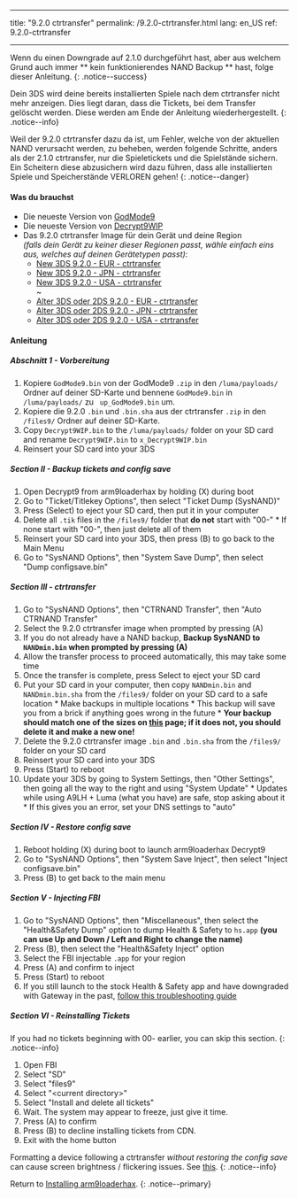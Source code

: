* * *

title: "9.2.0 ctrtransfer" permalink: /9.2.0-ctrtransfer.html lang: en_US ref: 9.2.0-ctrtransfer

* * *

Wenn du einen Downgrade auf 2.1.0 durchgeführt hast, aber aus welchem Grund auch immer ** kein funktionierendes NAND Backup ** hast, folge dieser Anleitung. {: .notice--success}

Dein 3DS wird deine bereits installierten Spiele nach dem ctrtransfer nicht mehr anzeigen. Dies liegt daran, dass die Tickets, bei dem Transfer gelöscht werden. Diese werden am Ende der Anleitung wiederhergestellt. {: .notice--info}

Weil der 9.2.0 ctrtransfer dazu da ist, um Fehler, welche von der aktuellen NAND verursacht werden, zu beheben, werden folgende Schritte, anders als der 2.1.0 ctrtransfer, nur die Spieletickets und die Spielstände sichern. Ein Scheitern diese abzusichern wird dazu führen, dass alle installierten Spiele und Speicherstände VERLOREN gehen! {: .notice--danger}

#### Was du brauchst

* Die neueste Version von [GodMode9](https://github.com/d0k3/GodMode9/releases/)
* Die neueste Version von [Decrypt9WIP](https://github.com/d0k3/Decrypt9WIP/releases/latest)
* Das 9.2.0 ctrtransfer Image für dein Gerät und deine Region  
    *(falls dein Gerät zu keiner dieser Regionen passt, wähle einfach eins aus, welches auf deinen Gerätetypen passt)*: 
    * [New 3DS 9.2.0 - EUR - ctrtransfer](magnet:?xt=urn:btih:fed7bfeec0e52b42a77467cfb6ffd3e9dd2d5a70&dn=9.2.0-20E%5Fctrtransfer%5Fn3ds.zip&tr=udp%3A%2F%2Ftracker.coppersurfer.tk%3A6969%2Fannounce&tr=udp%3A%2F%2Ftracker.opentrackr.org%3A1337%2Fannounce&tr=http%3A%2F%2Ftracker.opentrackr.org%3A1337%2Fannounce&tr=udp%3A%2F%2Fzer0day.ch%3A1337%2Fannounce&tr=udp%3A%2F%2Ftracker.leechers-paradise.org%3A6969%2Fannounce&tr=http%3A%2F%2Fexplodie.org%3A6969%2Fannounce&tr=udp%3A%2F%2Fexplodie.org%3A6969%2Fannounce&tr=udp%3A%2F%2F9.rarbg.com%3A2710%2Fannounce&tr=udp%3A%2F%2Fp4p.arenabg.com%3A1337%2Fannounce&tr=http%3A%2F%2Fp4p.arenabg.com%3A1337%2Fannounce&tr=udp%3A%2F%2Ftracker.aletorrenty.pl%3A2710%2Fannounce&tr=http%3A%2F%2Ftracker.aletorrenty.pl%3A2710%2Fannounce&tr=http%3A%2F%2Ftracker1.wasabii.com.tw%3A6969%2Fannounce&tr=http%3A%2F%2Ftracker.baravik.org%3A6970%2Fannounce&tr=http%3A%2F%2Ftracker.tfile.me%2Fannounce&tr=udp%3A%2F%2Ftorrent.gresille.org%3A80%2Fannounce&tr=http%3A%2F%2Ftorrent.gresille.org%2Fannounce&tr=udp%3A%2F%2Ftracker.yoshi210.com%3A6969%2Fannounce&tr=udp%3A%2F%2Ftracker.tiny-vps.com%3A6969%2Fannounce&tr=udp%3A%2F%2Ftracker.filetracker.pl%3A8089%2Fannounce) 
    * [New 3DS 9.2.0 - JPN - ctrtransfer](magnet:?xt=urn:btih:b22d67fd02b3b0e30ac991e451db0f2d32e7beca&dn=9.2.0-20J%5Fctrtransfer%5Fn3ds.zip&tr=udp%3A%2F%2Ftracker.coppersurfer.tk%3A6969%2Fannounce&tr=udp%3A%2F%2Ftracker.opentrackr.org%3A1337%2Fannounce&tr=http%3A%2F%2Ftracker.opentrackr.org%3A1337%2Fannounce&tr=udp%3A%2F%2Fzer0day.ch%3A1337%2Fannounce&tr=udp%3A%2F%2Ftracker.leechers-paradise.org%3A6969%2Fannounce&tr=http%3A%2F%2Fexplodie.org%3A6969%2Fannounce&tr=udp%3A%2F%2Fexplodie.org%3A6969%2Fannounce&tr=udp%3A%2F%2F9.rarbg.com%3A2710%2Fannounce&tr=udp%3A%2F%2Fp4p.arenabg.com%3A1337%2Fannounce&tr=http%3A%2F%2Fp4p.arenabg.com%3A1337%2Fannounce&tr=udp%3A%2F%2Ftracker.aletorrenty.pl%3A2710%2Fannounce&tr=http%3A%2F%2Ftracker.aletorrenty.pl%3A2710%2Fannounce&tr=http%3A%2F%2Ftracker1.wasabii.com.tw%3A6969%2Fannounce&tr=http%3A%2F%2Ftracker.baravik.org%3A6970%2Fannounce&tr=http%3A%2F%2Ftracker.tfile.me%2Fannounce&tr=udp%3A%2F%2Ftorrent.gresille.org%3A80%2Fannounce&tr=http%3A%2F%2Ftorrent.gresille.org%2Fannounce&tr=udp%3A%2F%2Ftracker.yoshi210.com%3A6969%2Fannounce&tr=udp%3A%2F%2Ftracker.tiny-vps.com%3A6969%2Fannounce&tr=udp%3A%2F%2Ftracker.filetracker.pl%3A8089%2Fannounce) 
    * [New 3DS 9.2.0 - USA - ctrtransfer](magnet:?xt=urn:btih:985d47442dc470d1b9f908256bed041c63885f60&dn=9.2.0-20U%5Fctrtransfer%5Fn3ds.zip&tr=udp%3A%2F%2Ftracker.coppersurfer.tk%3A6969%2Fannounce&tr=udp%3A%2F%2Ftracker.opentrackr.org%3A1337%2Fannounce&tr=http%3A%2F%2Ftracker.opentrackr.org%3A1337%2Fannounce&tr=udp%3A%2F%2Fzer0day.ch%3A1337%2Fannounce&tr=udp%3A%2F%2Ftracker.leechers-paradise.org%3A6969%2Fannounce&tr=http%3A%2F%2Fexplodie.org%3A6969%2Fannounce&tr=udp%3A%2F%2Fexplodie.org%3A6969%2Fannounce&tr=udp%3A%2F%2F9.rarbg.com%3A2710%2Fannounce&tr=udp%3A%2F%2Fp4p.arenabg.com%3A1337%2Fannounce&tr=http%3A%2F%2Fp4p.arenabg.com%3A1337%2Fannounce&tr=udp%3A%2F%2Ftracker.aletorrenty.pl%3A2710%2Fannounce&tr=http%3A%2F%2Ftracker.aletorrenty.pl%3A2710%2Fannounce&tr=http%3A%2F%2Ftracker1.wasabii.com.tw%3A6969%2Fannounce&tr=http%3A%2F%2Ftracker.baravik.org%3A6970%2Fannounce&tr=http%3A%2F%2Ftracker.tfile.me%2Fannounce&tr=udp%3A%2F%2Ftorrent.gresille.org%3A80%2Fannounce&tr=http%3A%2F%2Ftorrent.gresille.org%2Fannounce&tr=udp%3A%2F%2Ftracker.yoshi210.com%3A6969%2Fannounce&tr=udp%3A%2F%2Ftracker.tiny-vps.com%3A6969%2Fannounce&tr=udp%3A%2F%2Ftracker.filetracker.pl%3A8089%2Fannounce)  
        ~
    * [Alter 3DS oder 2DS 9.2.0 - EUR - ctrtransfer](magnet:?xt=urn:btih:8d6142313971b08f92257e7fb1c1d5689e34ed78&dn=9.2.0-20E%5Fctrtransfer%5Fo3ds.zip&tr=udp%3A%2F%2Ftracker.coppersurfer.tk%3A6969%2Fannounce&tr=udp%3A%2F%2Ftracker.opentrackr.org%3A1337%2Fannounce&tr=http%3A%2F%2Ftracker.opentrackr.org%3A1337%2Fannounce&tr=udp%3A%2F%2Fzer0day.ch%3A1337%2Fannounce&tr=udp%3A%2F%2Ftracker.leechers-paradise.org%3A6969%2Fannounce&tr=http%3A%2F%2Fexplodie.org%3A6969%2Fannounce&tr=udp%3A%2F%2Fexplodie.org%3A6969%2Fannounce&tr=udp%3A%2F%2F9.rarbg.com%3A2710%2Fannounce&tr=udp%3A%2F%2Fp4p.arenabg.com%3A1337%2Fannounce&tr=http%3A%2F%2Fp4p.arenabg.com%3A1337%2Fannounce&tr=udp%3A%2F%2Ftracker.aletorrenty.pl%3A2710%2Fannounce&tr=http%3A%2F%2Ftracker.aletorrenty.pl%3A2710%2Fannounce&tr=http%3A%2F%2Ftracker1.wasabii.com.tw%3A6969%2Fannounce&tr=http%3A%2F%2Ftracker.baravik.org%3A6970%2Fannounce&tr=http%3A%2F%2Ftracker.tfile.me%2Fannounce&tr=udp%3A%2F%2Ftorrent.gresille.org%3A80%2Fannounce&tr=http%3A%2F%2Ftorrent.gresille.org%2Fannounce&tr=udp%3A%2F%2Ftracker.yoshi210.com%3A6969%2Fannounce&tr=udp%3A%2F%2Ftracker.tiny-vps.com%3A6969%2Fannounce&tr=udp%3A%2F%2Ftracker.filetracker.pl%3A8089%2Fannounce) 
    * [Alter 3DS oder 2DS 9.2.0 - JPN - ctrtransfer](magnet:?xt=urn:btih:24ad2b85e67013ef1f91178dca7ad2e40663b9b2&dn=9.2.0-20J%5Fctrtransfer%5Fo3ds.zip&tr=udp%3A%2F%2Ftracker.coppersurfer.tk%3A6969%2Fannounce&tr=udp%3A%2F%2Ftracker.opentrackr.org%3A1337%2Fannounce&tr=http%3A%2F%2Ftracker.opentrackr.org%3A1337%2Fannounce&tr=udp%3A%2F%2Fzer0day.ch%3A1337%2Fannounce&tr=udp%3A%2F%2Ftracker.leechers-paradise.org%3A6969%2Fannounce&tr=http%3A%2F%2Fexplodie.org%3A6969%2Fannounce&tr=udp%3A%2F%2Fexplodie.org%3A6969%2Fannounce&tr=udp%3A%2F%2F9.rarbg.com%3A2710%2Fannounce&tr=udp%3A%2F%2Fp4p.arenabg.com%3A1337%2Fannounce&tr=http%3A%2F%2Fp4p.arenabg.com%3A1337%2Fannounce&tr=udp%3A%2F%2Ftracker.aletorrenty.pl%3A2710%2Fannounce&tr=http%3A%2F%2Ftracker.aletorrenty.pl%3A2710%2Fannounce&tr=http%3A%2F%2Ftracker1.wasabii.com.tw%3A6969%2Fannounce&tr=http%3A%2F%2Ftracker.baravik.org%3A6970%2Fannounce&tr=http%3A%2F%2Ftracker.tfile.me%2Fannounce&tr=udp%3A%2F%2Ftorrent.gresille.org%3A80%2Fannounce&tr=http%3A%2F%2Ftorrent.gresille.org%2Fannounce&tr=udp%3A%2F%2Ftracker.yoshi210.com%3A6969%2Fannounce&tr=udp%3A%2F%2Ftracker.tiny-vps.com%3A6969%2Fannounce&tr=udp%3A%2F%2Ftracker.filetracker.pl%3A8089%2Fannounce) 
    * [Alter 3DS oder 2DS 9.2.0 - USA - ctrtransfer](magnet:?xt=urn:btih:1dc79a2a0babb45497961888f369423a93135e2b&dn=9.2.0-20U%5Fctrtransfer%5Fo3ds.zip&tr=udp%3A%2F%2Ftracker.coppersurfer.tk%3A6969%2Fannounce&tr=udp%3A%2F%2Ftracker.opentrackr.org%3A1337%2Fannounce&tr=http%3A%2F%2Ftracker.opentrackr.org%3A1337%2Fannounce&tr=udp%3A%2F%2Fzer0day.ch%3A1337%2Fannounce&tr=udp%3A%2F%2Ftracker.leechers-paradise.org%3A6969%2Fannounce&tr=http%3A%2F%2Fexplodie.org%3A6969%2Fannounce&tr=udp%3A%2F%2Fexplodie.org%3A6969%2Fannounce&tr=udp%3A%2F%2F9.rarbg.com%3A2710%2Fannounce&tr=udp%3A%2F%2Fp4p.arenabg.com%3A1337%2Fannounce&tr=http%3A%2F%2Fp4p.arenabg.com%3A1337%2Fannounce&tr=udp%3A%2F%2Ftracker.aletorrenty.pl%3A2710%2Fannounce&tr=http%3A%2F%2Ftracker.aletorrenty.pl%3A2710%2Fannounce&tr=http%3A%2F%2Ftracker1.wasabii.com.tw%3A6969%2Fannounce&tr=http%3A%2F%2Ftracker.baravik.org%3A6970%2Fannounce&tr=http%3A%2F%2Ftracker.tfile.me%2Fannounce&tr=udp%3A%2F%2Ftorrent.gresille.org%3A80%2Fannounce&tr=http%3A%2F%2Ftorrent.gresille.org%2Fannounce&tr=udp%3A%2F%2Ftracker.yoshi210.com%3A6969%2Fannounce&tr=udp%3A%2F%2Ftracker.tiny-vps.com%3A6969%2Fannounce&tr=udp%3A%2F%2Ftracker.filetracker.pl%3A8089%2Fannounce)

#### Anleitung

##### Abschnitt 1 - Vorbereitung

  1. Kopiere `GodMode9.bin` von der GodMode9 `.zip` in den `/luma/payloads/` Ordner auf deiner SD-Karte und bennene `GodMode9.bin` in `/luma/payloads/` zu ` up_GodMode9.bin` um.
  2. Kopiere die 9.2.0 `.bin` und `.bin.sha` aus der ctrtransfer `.zip` in den `/files9/` Ordner auf deiner SD-Karte.
  3. Copy `Decrypt9WIP.bin` to the `/luma/payloads/` folder on your SD card and rename `Decrypt9WIP.bin` to `x_Decrypt9WIP.bin`
  4. Reinsert your SD card into your 3DS

##### Section II - Backup tickets and config save

  1. Open Decrypt9 from arm9loaderhax by holding (X) during boot
  2. Go to "Ticket/Titlekey Options", then select "Ticket Dump (SysNAND)"
  3. Press (Select) to eject your SD card, then put it in your computer
  4. Delete all `.tik` files in the `/files9/` folder that **do not** start with "00-" 
    * If none start with "00-", then just delete all of them
  5. Reinsert your SD card into your 3DS, then press (B) to go back to the Main Menu
  6. Go to "SysNAND Options", then "System Save Dump", then select "Dump configsave.bin"

##### Section III - ctrtransfer

  1. Go to "SysNAND Options", then "CTRNAND Transfer", then "Auto CTRNAND Transfer"
  2. Select the 9.2.0 ctrtransfer image when prompted by pressing (A)
  3. If you do not already have a NAND backup, **Backup SysNAND to `NANDmin.bin` when prompted by pressing (A)**
  4. Allow the transfer process to proceed automatically, this may take some time
  5. Once the transfer is complete, press Select to eject your SD card
  6. Put your SD card in your computer, then copy `NANDmin.bin` and `NANDmin.bin.sha` from the `/files9/` folder on your SD card to a safe location 
    * Make backups in multiple locations
    * This backup will save you from a brick if anything goes wrong in the future
    * **Your backup should match one of the sizes on [this](nand-size) page; if it does not, you should delete it and make a new one!**
  7. Delete the 9.2.0 ctrtransfer image `.bin` and `.bin.sha` from the `/files9/` folder on your SD card
  8. Reinsert your SD card into your 3DS
  9. Press (Start) to reboot
 10. Update your 3DS by going to System Settings, then "Other Settings", then going all the way to the right and using "System Update" 
    * Updates while using A9LH + Luma (what you have) are safe, stop asking about it
    * If this gives you an error, set your DNS settings to "auto"

##### Section IV - Restore config save

  1. Reboot holding (X) during boot to launch arm9loaderhax Decrypt9
  2. Go to "SysNAND Options", then "System Save Inject", then select "Inject configsave.bin"
  3. Press (B) to get back to the main menu

##### Section V - Injecting FBI

  1. Go to "SysNAND Options", then "Miscellaneous", then select the "Health&Safety Dump" option to dump Health & Safety to `hs.app` **(you can use Up and Down / Left and Right to change the name)**
  2. Press (B), then select the "Health&Safety Inject" option
  3. Select the FBI injectable `.app` for your region
  4. Press (A) and confirm to inject
  5. Press (Start) to reboot
  6. If you still launch to the stock Health & Safety app and have downgraded with Gateway in the past, [follow this troubleshooting guide](troubleshooting#gw_fbi)

##### Section VI - Reinstalling Tickets

If you had no tickets beginning with 00- earlier, you can skip this section. {: .notice--info}

  1. Open FBI
  2. Select "SD"
  3. Select "files9"
  4. Select "\<current directory>"
  5. Select "Install and delete all tickets"
  6. Wait. The system may appear to freeze, just give it time.
  7. Press (A) to confirm
  8. Press (B) to decline installing tickets from CDN.
  9. Exit with the home button

Formatting a device following a ctrtransfer *without restoring the config save* can cause screen brightness / flickering issues. See [this](https://github.com/Plailect/Guide/issues/794). {: .notice--info}

Return to [Installing arm9loaderhax](installing-arm9loaderhax). {: .notice--primary}
